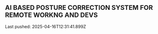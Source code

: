 ## AI BASED POSTURE CORRECTION SYSTEM FOR REMOTE WORKNG AND DEVS


Last pushed: 2025-04-16T12:31:41.899Z